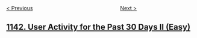 <!--|This file generated by command(leetcode description); DO NOT EDIT.    |-->
<!--+----------------------------------------------------------------------+-->
<!--|@author    openset <openset.wang@gmail.com>                           |-->
<!--|@link      https://github.com/openset                                 |-->
<!--|@home      https://github.com/tonymontaro/leetcode-hints                        |-->
<!--+----------------------------------------------------------------------+-->

[< Previous](https://github.com/tonymontaro/leetcode-hints/tree/master/problems/user-activity-for-the-past-30-days-i "User Activity for the Past 30 Days I")
　　　　　　　　　　　　　　　　
[Next >](https://github.com/tonymontaro/leetcode-hints/tree/master/problems/longest-common-subsequence "Longest Common Subsequence")

## [1142. User Activity for the Past 30 Days II (Easy)](https://leetcode.com/problems/user-activity-for-the-past-30-days-ii "")


